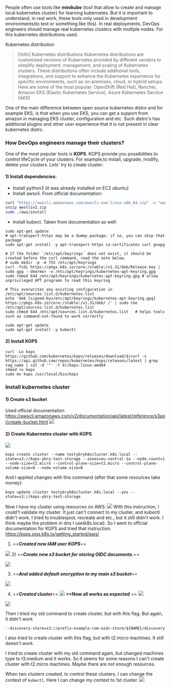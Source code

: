 
People often use tools like **minikube** (tool that allow to create and manage local kubernetes cluster) for learning kubernetes. But it is important to understand, in real work, these tools only used in development environments(to test or something like this). 
In real deployments, DevOps engineers should manage real kubernetes clusters with multiple nodes. For this kubernetes distributions used. 

Kubernetes distribution
>[!info] Kubernetes distributions
>Kubernetes distributions are customized versions of Kubernetes provided by different vendors to simplify deployment, management, and scaling of Kubernetes clusters. These distributions often include additional tools, integrations, and support to enhance the Kubernetes experience for specific environments, such as on-premises, cloud, or hybrid setups. Here are some of the most popular: OpenShift (Red Hat), Rancher, Amazon EKS (Elastic Kubernetes Service), Azure Kubernetes Service (AKS)

One of the main difference between open source kubernetes distro and for example EKS, is that when you use EKS, you can get a support from amazon in managing EKS cluster, configuration and etc. Such distro's has additional plugins and other user experience that it is not present in clear kubernetes distro.

### How DevOps engineers manage their clusters?

One of the most popular tools is **KOPS**. KOPS provide you possibilities to control lifeCycle of your clusters. For example,to install, upgrade, modify, delete your clusters. 
Lets' try to create cluster:

#### 1) Install dependencies:
- Install python3 (it was already installed on EC2 ubuntu)
- Install awscli. From official documentation:
``` bash
curl "https://awscli.amazonaws.com/awscli-exe-linux-x86_64.zip" -o "awscliv2.zip"
unzip awscliv2.zip
sudo ./aws/install
```
- Install kubect. Taken from documentation as well:

```shell
sudo apt-get update
# apt-transport-https may be a dummy package; if so, you can skip that package
sudo apt-get install -y apt-transport-https ca-certificates curl gnupg

# If the folder `/etc/apt/keyrings` does not exist, it should be created before the curl command, read the note below.
# sudo mkdir -p -m 755 /etc/apt/keyrings
curl -fsSL https://pkgs.k8s.io/core:/stable:/v1.31/deb/Release.key | sudo gpg --dearmor -o /etc/apt/keyrings/kubernetes-apt-keyring.gpg
sudo chmod 644 /etc/apt/keyrings/kubernetes-apt-keyring.gpg # allow unprivileged APT programs to read this keyring
```

```shell
# This overwrites any existing configuration in /etc/apt/sources.list.d/kubernetes.list
echo 'deb [signed-by=/etc/apt/keyrings/kubernetes-apt-keyring.gpg] https://pkgs.k8s.io/core:/stable:/v1.31/deb/ /' | sudo tee /etc/apt/sources.list.d/kubernetes.list
sudo chmod 644 /etc/apt/sources.list.d/kubernetes.list   # helps tools such as command-not-found to work correctly
```

```shell
sudo apt-get update
sudo apt-get install -y kubectl
```
#### 2) Install KOPS
```shell
curl -Lo kops https://github.com/kubernetes/kops/releases/download/$(curl -s https://api.github.com/repos/kubernetes/kops/releases/latest | grep tag_name | cut -d '"' -f 4)/kops-linux-amd64
chmod +x kops
sudo mv kops /usr/local/bin/kops
```

### Install kubernetes cluster

#### 1) Create s3 bucket
Used official documentation https://awscli.amazonaws.com/v2/documentation/api/latest/reference/s3api/create-bucket.html
![](Attachments/Pasted%20image%2020240917163640.png)
#### 2) Create Kubernetes cluster with KOPS

![](Attachments/Pasted%20image%2020240917171517.png)

```shell
kops create cluster --name testybryk8scluster.k8s.local --state=s3://kops-ybry-test-storage --zones=eu-central-1a --node-count=1 --node-size=t2.micro --control-plane-size=t2.micro --control-plane-volume-size=8 --node-volume-size=8
```

And I applied changes with this command (after that some resources take money):
``` shell
kops update cluster testybryk8scluster.k8s.local --yes --state=s3://kops-ybry-test-storage
```

Now I have my cluster using resources on AWS: 
![](Attachments/Pasted%20image%2020240917173307.png)
With this instruction, I could't validate my cluster. It just can't connect to my cluster, and kubectl didn't work. I tried to troublesjoot, recreate and etc., but it still didn't work. I think maybe the problem in dns I use(k8s.local). So I went to official documentation for KOPS and tried that instruction:
https://kops.sigs.k8s.io/getting_started/aws/

1) ==***Created new IAM user KOPS***==

![](Attachments/Pasted%20image%2020240918205223.png)
2) ==***Create  new s3 bucket for storing OIDC documents.***==

![](Attachments/Pasted%20image%2020240918205338.png)

3) ==***And added default encryption to my main s3 bucket***==

![](Attachments/Pasted%20image%2020240918205526.png)

4) ==***Created cluster***==
![](Attachments/Pasted%20image%2020240918205822.png)
**==Now all works as expected** ==
![](Attachments/Pasted%20image%2020240918210047.png)


![](Attachments/Pasted%20image%2020240918210349.png)



Then I tried my old command to create cluster, but with this flag. But again, it didn't work
```shell
--discovery-store=s3://prefix-example-com-oidc-store/${NAME}/discovery
```

I also tried to create cluster with this flag, but with t2.micro machines. It still doesn't work.

I tried to create cluster with my old command again, but changed machines type to t3.medium and it works.
So it seems for some reasons I can't create cluster with t2.micro machines. Maybe there are not enough resources.


When two clusters created, to control these clusters, I can change the context of `kubectl`. 
Here I can change my context to 1st cluster.
![](Attachments/Pasted%20image%2020240918224322.png)

